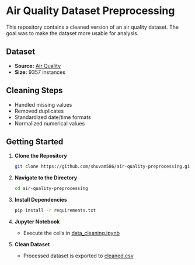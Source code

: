 

# **Air Quality Dataset Preprocessing**

This repository contains a cleaned version of an air quality dataset. The goal was to make the dataset more usable for analysis.  

## **Dataset**  
- **Source:** [Air Quality](https://archive.ics.uci.edu/dataset/360/air+quality)  
- **Size:** 9357 instances  

## **Cleaning Steps**  
- Handled missing values   
- Removed duplicates  
- Standardized date/time formats  
- Normalized numerical values


## **Getting Started**  

1. **Clone the Repository**   
   ```sh
   git clone https://github.com/shuvam586/air-quality-preprocessing.git
   ```  

2. **Navigate to the Directory**  
   ```sh
   cd air-quality-preprocessing
   ```  

3. **Install Dependencies**
   ```sh
   pip install -r requirements.txt
   ```  

4. **Jupyter Notebook**  
   - Execute the cells in [data_cleaning.ipynb](./notebooks/data_cleaning.ipynb)

5. **Clean Dataset**  
   - Processed dataset is exported to [cleaned.csv](./data/cleaned.csv)